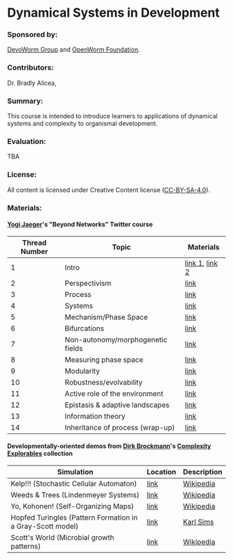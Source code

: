 # Dynamical Systems in Development  

### Sponsored by:  
[DevoWorm Group](https://devoworm.weebly.com/) and [OpenWorm Foundation](http://openworm.org/). 

### Contributors:  
Dr. Bradly Alicea, 

### Summary:  
This course is intended to introduce learners to applications of dynamical systems and complexity to organismal development. 


### Evaluation:  
TBA


### License:  
All content is licensed under Creative Content license ([CC-BY-SA-4.0](https://github.com/devoworm/Licensing-DRM/blob/master/CC-BY-SA-4.0%20License.md)).  

### Materials:

#### [Yogi Jaeger](https://scholar.google.com/citations?user=Wk8kppcAAAAJ&hl=en)'s "Beyond Networks" Twitter course  

Thread Number | Topic | Materials |
---|-----------------|---------------------------------------------|
1  |  Intro  |  [link 1](https://t.co/lGnwIbBJOJ),  [link 2](https://t.co/nuDf0rQlQu)  |
2  |  Perspectivism  |  [link](https://t.co/K0fC5oCknS)  |
3  |  Process  |  [link](https://t.co/4mjt8sswWO)  |
4  |  Systems  |  [link](https://t.co/Pz2wKdTiNO)  |
5  |  Mechanism/Phase Space  |  [link](https://t.co/9bK6TNyhmx)  |
6  |  Bifurcations  |  [link](https://t.co/zYwbAzUWfx)  |
7  |  Non-autonomy/morphogenetic fields  |  [link](https://t.co/wIK6fayLoT)  |
8  |  Measuring phase space  |  [link](https://t.co/sGwqebIt0A)  |
9  |  Modularity  |  [link](https://t.co/Q3Vw1LBQSl)  |
10  |  Robustness/evolvability  |  [link](https://t.co/O0o4ZXQM42)  |
11  |  Active role of the environment  |  [link](https://t.co/cmYgo4VgM3)  |
12  |  Epistasis & adaptive landscapes  |  [link](https://t.co/dfV575epVR)  |
13  |  Information theory  |  [link](https://t.co/MWY1Mwq2ME)  |
14  |  Inheritance of process (wrap-up)  |  [link](https://t.co/HdSbbabFK3)  |


#### Developmentally-oriented demos from [Dirk Brockmann](http://rocs.hu-berlin.de/)'s [Complexity Explorables](http://www.complexity-explorables.org/) collection   

Simulation | Location | Description |
----------------------------------------|-----------------------------------------------------------------|---------------------|
Kelp!!! (Stochastic Cellular Automaton) | [link](http://www.complexity-explorables.org/explorables/kelp/) | [Wikipedia](https://en.wikipedia.org/wiki/Stochastic_cellular_automaton) |
Weeds & Trees (Lindenmeyer Systems) | [link](http://www.complexity-explorables.org/explorables/weeds-trees/) | [Wikipedia](https://en.wikipedia.org/wiki/L-system) |
Yo, Kohonen! (Self-Organizing Maps) | [link](http://www.complexity-explorables.org/explorables/yokohonen/) | [Wikipedia](https://en.wikipedia.org/wiki/Self-organizing_map) 
Hopfed Turingles (Pattern Formation in a Gray-Scott model) |  [link](http://www.complexity-explorables.org/explorables/grayscott/) | [Karl Sims](http://www.karlsims.com/rd.html)
Scott's World (Microbial growth patterns) | [link](http://www.complexity-explorables.org/explorables/scotts-world/) | [Wikipedia](https://en.wikipedia.org/wiki/Bacterial_growth) |





